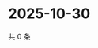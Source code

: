 # 2025-10-30

共 0 条

<!-- BEGIN BILIBILI -->
<!-- 最后更新时间 2025-10-30 02:14:12 +0800 -->

<!-- END BILIBILI -->